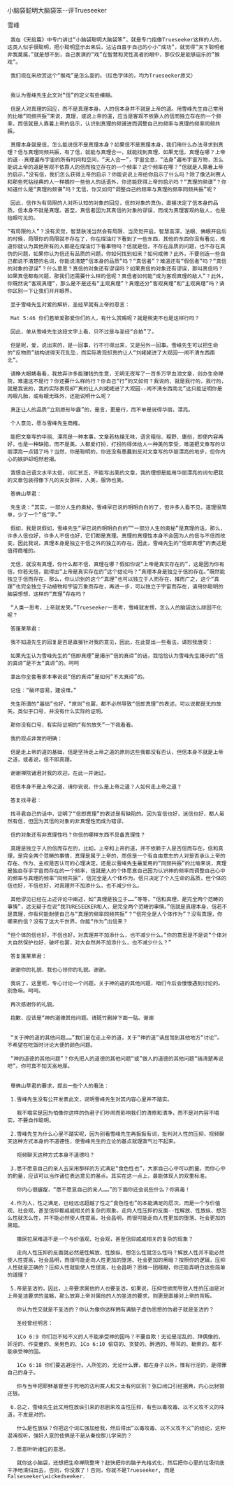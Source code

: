 小脑袋聪明大脑袋笨--评Trueseeker

雪峰


     我在《天启篇》中专门讲过“小脑袋聪明大脑袋笨”，就是专门指像Trueseeker这样的人的，这类人似乎很聪明，把小聪明显示出来后，沾沾自喜于自己的小小“成功”，就觉得“天下聪明者非我莫属，”就是想不到，自己表演的“戏”在智慧和灵性高者的眼中，那仅仅是能够逗乐的“猴戏”。

     我们现在来欣赏这个“猴戏”是怎么耍的。（红色字体的，均为Trueseeker原文）


     我认为雪峰先生此文对“信”的定义有些模糊。

     信是人对真理的回应，而不是真理本身。人的信本身并不就是上帝的道。用雪峰先生自己常用的比喻“同频共振”来说，真理，或说上帝的道，应当是客观不依靠人的信而独立存在的一个频率，而信就是人靠着上帝的启示，认识到真理的频谱进而调整自己的频率与真理的频率同频共振。

     真理本身就是信，怎么能说信不是真理本身？如果信不是真理本身，我们用什么办法寻求到真理？信与真理同频共振，有了信，就能与真理合一，就能找到真理，如果无信，真理在哪？上帝的道--真理遍布宇宙的所有时间和空间，“天人合一”，宇宙全息，“法身”遍布宇宙万物，怎么能说上帝的道是客观不依靠人的信而独立存在的一个频率？这个频率在哪？“信就是人靠着上帝的启示，”没有信，我们怎么获得上帝的启示？你能说说上帝给你启示了什么吗？除了像法利赛人和那些死钻经典的人一样摘抄一些他人的话语外，你还能获得上帝的启示吗？“真理的频谱”？你知道什么是“真理的频谱”吗？无信，你又如何“调整自己的频率与真理的频率同频共振”呢？

     因此，信作为有局限的人对所认知的对象的回应，信的对象的真伪，直接决定了信本身的品质。信本身不就是真理。甚至，真信者因为其真信的对象的谬误，而成为真理客观的敌人，也是抬眼可见的。

    “有局限的人”？没有灵觉，智慧肤浅当然会有局限，当灵觉开启，智慧高深，法眼、佛眼开启后的时候，局限你的局限就不存在了，你在煤油灯下看到了一些东西，其他的东西你没有看见，难道你就认为其他所有的人都是在煤油灯下看事物吗？信就是信，不存在品质的问题，也不存在真伪的问题，如果你认为信还有品质的问题，你如何找到如来？如何成佛？此外，不要创造一些自己都说不清楚的名词，你能说清楚“信本身的品质”吗？“真信者”？难道还有“假信者”吗？“真信的对象的谬误”？什么意思？真信的对象还有谬误吗？如果真信的对象还有谬误，那叫真信吗？如果真信都有问题，那我们还需要什么样的信呢？真信者如何能“成为客观真理的敌人”？此外，你既然说“客观真理”，那么是不是还有“主观真理”？真理还分“客观真理”和“主观真理”吗？请你区别一下让我们开开眼界。

     至于雪峰先生对爱的解析，圣经早就有上帝的恩言：

     Mat 5:46 你们若单爱那爱你们的人，有什么赏赐呢？就是税吏不也是这样行吗？

     因此，单从雪峰先生这段文字上看，只不过是与圣经“合拍”了。

     但是呢，爱，说出来的，是一回事，行不行得出来，又是另外一回事。雪峰先生可以把生命的“反物质”结构说得天花乱坠，而实际表现却真的让人“刘姥姥进了大观园──闹不清东西南北”。

     请睁大眼睛看看，我放弃许多能赚钱的生意，无明无夜写了一百多万字血泪文章，创办生命禅院，难道这不是行？你还要什么样的行？你自己“行”的又如何？我说的，就是我行的，我行的，就是我说的，我的实际表现却“真的让人刘姥姥进了大观园--闹不清东西南北”这只能证明你是肉眼凡胎，或有眼无珠外，还能说明什么呢？

     真正让人的品质“立刻原形毕露”的，是言，更是行，而不单是说得华丽，漂亮。

     个人意见，愿与雪峰先生商榷。

     能把文章写的华丽、漂亮是一种本事，文章若枯燥无味，语言粗俗、粗野、庸俗，即使内容再好，也是一种缺陷，而不是美。人都爱打扮，打扮的得体给人一种美的享受，难道把文章写的华丽漂亮一点错了吗？当然，你是聪明的，你还没有愚蠢到反对文章写的华丽漂亮的地步，但你内心的嫉妒却昭然若揭。

     我恨自己语文水平太低，词汇贫乏，不能写出美的文章，我的理想是能用华丽漂亮的词句把我的文章包装得像下凡的天女那样，人美，服饰也美。

     答佛山草君：

     先生说：“其实，一部分人生的奥秘，雪峰早已说的明明白白的了，但许多人看不见，道理很简单，少了一个”信“字。”

     假如，我是说假如，雪峰先生“早已说的明明白白的”“一部分人生的奥秘”是真理的话，那么，许多人信也好，许多人不信也好，它们都是真理。真理的真理性本身不会因为人的信与不信而改变。因此我说，真理本身是独立于信之外的独立的存在。因此，雪峰先生的“信即真理”的表述是值得商榷的。

     无信，就没有真理，你什么都不信，真理在哪？假如你说“上帝是真实存在的”，这是因为你有信，你若无信，能得出“上帝是真实存在的”这个结论吗？“真理本身是独立于信的存在。”既然能独立于信而存在，那么，你认识到的这个“真理”也可以独立于人而存在，推而广之，这个“真理”也完全独立于动植物和宇宙万象而存在，再进一步，可以独立于宇宙而存在，请用你聪明的脑袋想想，这样的“真理”存在吗？

     “人类一思考，上帝就发笑。”Trueseeker一思考，雪峰就发愣，怎么人的脑袋这么顽固不化呢？

     答蓬莱草君：

     我不知道先生的回复是否是直接针对我的意见，因此，在此提出一些看法，请恕我唐突：

     如果先生认为雪峰先生的“信即真理”是揭示“信的真谛”的话，我恰恰认为雪峰先生揭示的“信的真谛”是不太“真谛”的。呵呵

     拿出你全套看家本事说说“信的真谛”是如何“不太真谛”的。

     记住：“破坏容易，建设难。”

     先生所谓的“基础”也好，“原则”也罢，都不必然导致“信即真理”的表述，可以说都是无的放矢。类似于口号，并没有什么实际的证明。

     那你没有口号，有实际证明的“有的放矢”一下我看看。

     我的观点非常的明确：

     信是走上帝的道的基础，信是坚持走上帝之道的原则这些我都没有否认，但信本身不就是上帝之道，或者说，信不即真理。

     谢谢禅院诸君对我的欢迎。在此一并谢过。

     若信本身不是上帝之道，请你说说，什么是上帝之道？人如何走上帝之道？

     答复找寻君：

     找寻君自己的话中，证明了“信即真理”的表述是有缺陷的。因为盲信也好，迷信也好，都人虽然有信，但因为其信的对象的非真理性而成为错谬。

     信的对象还有非真理性吗？你信的哪样东西不具备真理性？

     真理是独立于人的信而存在的，比如，上帝和上帝的道，并不依赖于人是否信而存在。信和真理，是完全两个范畴的事情，真理是属于上帝的，而信是一个有自由意志的人对是否承认上帝的存在、作为、主权是否认可的心理决定。还是以雪峰先生最爱用的“同频共振”的比喻来说，真理是独自存乎宇宙而存在的一个频率，信就是人的个体愿意自己因为认识神的频率而调整自己心中的频率与真理的频率“同频共振”，信完全是人个体作为。信只决定了个人生命的品质，但个体的信也好，不信也好，对真理并不加添什么，也不减少什么。

     其他谬见已经在上述评论中阐述，如“真理是独立于……”等等，“信和真理，是完全两个范畴的事情”，这无疑于在说“我TURESEEKER和人，是完全两个范畴的事情。”信就是真理本身，信若不是真理，你有何能耐使自己与“真理的频率同频共振”？“信完全是人个体作为”？没有真理，你哪来的信？没有了这大千世界，你能“作为”出信来？

    “但个体的信也好，不信也好，对真理并不加添什么，也不减少什么。”你的意思是不是说“个体对大自然保护也好，破坏也罢，对大自然并不加添什么，也不减少什么？”

     答复蓬莱草君：

     谢谢你的礼貌，我也心领你的礼貌。谢谢。

     我说了，这里呢，专心讨论一个问题，关于神的道的其他问题，咱们今后会慢慢遇到讨论的。别急嘛。呵呵。

     再次感谢你的礼貌。

     抱歉，应该是“神的道德其他问题。请斑竹删掉下面一贴。谢谢


     “关于神的道的其他问题……”我们是在走上帝的道，关于“神的道”请屈驾到其他地方“讨论”。不希望在吃饭时讨论大便的颜色问题。

     “神的道德的其他问题”？你先把人的道德的其他问题“或”做人的道德的其他问题“搞清楚再说吧”。你可真不知天高地厚。


     尊佛山草君的要求，提出一些个人的看法：

     1.雪峰先生没有公开发表此文，说明雪峰先生对其内容心里并不踏实。

       我不塌实是因为怕像你这样的伪君子们吵闹而影响我们的清修和清净，而不是对内容不塌实。不要自作聪明。

     2.雪峰先生为什么心里不踏实呢，因为别看雪峰先生再振振有词，批判对人性的压抑，视频聊天这种方式本身的不道德性，使雪峰先生的立论的基点就理直气壮不起来。

       视频聊天这种方式本身不道德吗？

     3.愿不愿意自己的亲人去采用那样的方式满足“食色性也”，大家自己心中可以酌量。而你心中的酌量，应该可以当作诸位表达意见的基点。其实在这一点上，最能体现人的双重标准。

       你内心很龌龊，“愿不愿意自己的亲人……”的下面你还会说些什么？你真毒！

     4.作为人，性之满足，已经远远超越了性之“食色性也”的本能满足的层次，而是一个与价值观、社会观、甚至信仰都戚戚相关的复杂的现象。走向人性压抑的反面--性解放、性放纵、想怎么性就怎么性，并不能必然使人性提高，社会昌明，而很可能走向人性更加的堕落、社会更加的黑暗。

       撒尿拉屎难道不是一个与价值观、社会观，甚至信仰戚戚相关的复杂的现象？

       走向人性压抑的反面就必然是性解放、性放纵、想怎么性就怎么性吗？解放人性并不能必然使人性提高，社会昌明，而很可能走向人性更加的堕落、社会更加的黑暗？按照你的逻辑，压抑人性就是正确的？压抑人性就能使人性提高，社会昌明？思维一团糨糊，你还能弄明白这些简单的道理？

     5.帝是圣洁的，因此，上帝要求属他的人也要圣洁。如果说，压抑性欲而导致人性的压迫是对上帝圣洁要求的滥觞，那么放弃上帝对属他的人的圣洁的要求，则更是直接对上帝的背叛。

       你认为性交就是不圣洁的？你认为像你这样拥有满脑子虚伪思想的伪君子就是圣洁的？

       圣经曾经明言：

       1Co 6:9 你们岂不知不义的人不能承受神的国吗？不要自欺！无论是淫乱的、拜偶像的、奸淫的、作娈童的、亲男色的、1Co 6:10 偷窃的、贪婪的、醉酒的、辱骂的、勒索的，都不能承受神的国。

       1Co 6:18 你们要逃避淫行。人所犯的，无论什么罪，都在身子以外，惟有行淫的，是得罪自己的身子。

       你与当年把耶稣基督至于死地的法利赛人和文士有何区别？张口闭口引经据典，内心比豺狼还狠。

     6.总之，雪峰先生此文用性放纵引来的悲剧来攻击性压抑，有些以毒攻毒、以不义攻不义的味道，不发是对的。

       什么是性放纵？你把这个词汇强加给我，然后得出“以毒攻毒、以不义攻不义”的结论，这种混淆视听，强奸人意的伎俩是不是从秦侩那儿学来的？

     7.愿意听听诸位的意思。

       就你这小脑袋，还想把生命禅院整垮？赶快把你的脑子先格式化，然后把你心里的垃圾彻底干净地清扫出去，否则，你没救了！否则，你就不是Trueseeker, 而是Falseseeker\wickedseeker.



